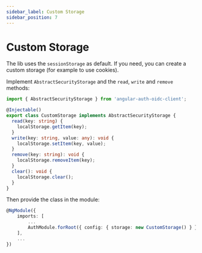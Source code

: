 ```yaml
---
sidebar_label: Custom Storage
sidebar_position: 7
---
```


# Custom Storage

The lib uses the `sessionStorage` as default. If you need, you can create a custom storage (for example to use cookies).

Implement `AbstractSecurityStorage` and the `read`, `write` and `remove` methods:

```ts
import { AbstractSecurityStorage } from 'angular-auth-oidc-client';

@Injectable()
export class CustomStorage implements AbstractSecurityStorage {
  read(key: string) {
    localStorage.getItem(key);
  }
  write(key: string, value: any): void {
    localStorage.setItem(key, value);
  }
  remove(key: string): void {
    localStorage.removeItem(key);
  }
  clear(): void {
    localStorage.clear();
  }
}
```

Then provide the class in the module:

```ts
@NgModule({
    imports: [
        ...
        AuthModule.forRoot({ config: { storage: new CustomStorage() } })
    ],
    ...
})
```

